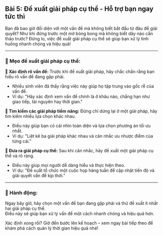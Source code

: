 ## Bài 5: Đề xuất giải pháp cụ thể - Hỗ trợ bạn ngay tức thì

Bạn đã bao giờ đối diện với một vấn đề mà không biết bắt đầu từ đâu để giải quyết? Như khi đứng trước một mớ bòng bong mà không biết dây nào cần tháo trước? Đừng lo, việc đề xuất giải pháp cụ thể sẽ giúp bạn xử lý tình huống nhanh chóng và hiệu quả!

---

### 📌 Mẹo đề xuất giải pháp cụ thể:

**🔹 Xác định rõ vấn đề:**
Trước khi đề xuất giải pháp, hãy chắc chắn rằng bạn hiểu rõ vấn đề đang gặp phải.  
- Nhiều sinh viên đã thấy rằng việc này giúp họ tập trung vào gốc rễ của vấn đề.  
- Ví dụ: "Hãy xác định xem vấn đề chính là ở khâu nào, chẳng hạn như giao tiếp, tài nguyên hay thời gian."

**🔹 Tìm kiếm các giải pháp tiềm năng:**
Đừng chỉ dừng lại ở một giải pháp, hãy tìm kiếm nhiều lựa chọn khác nhau.  
- Điều này giúp bạn có cái nhìn toàn diện và lựa chọn phương án tối ưu nhất.  
- Ví dụ: "Liệt kê ba giải pháp khác nhau và cân nhắc ưu nhược điểm của từng cái."

**🔹 Đưa ra giải pháp cụ thể:**
Sau khi cân nhắc, hãy đề xuất một giải pháp cụ thể và rõ ràng.  
- Điều này giúp mọi người dễ dàng hiểu và thực hiện theo.  
- Ví dụ: "Đề xuất tổ chức một cuộc họp hàng tuần để cập nhật tiến độ và giải quyết vấn đề kịp thời."

---

### 🚀 Hành động:

Ngay bây giờ, hãy chọn một vấn đề bạn đang gặp phải và thử đề xuất ít nhất hai giải pháp cụ thể.  
Điều này sẽ giúp bạn xử lý vấn đề một cách nhanh chóng và hiệu quả hơn.

Xác định xong rồi? Giờ đến bước lên kế hoạch – xem ngay bài tiếp theo để khám phá cách quản lý thời gian hiệu quả nhé!